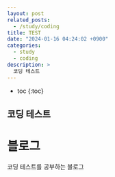 ```yaml
---
layout: post
related_posts:
  - /study/coding
title: TEST
date: "2024-01-16 04:24:02 +0900"
categories:
  - study
  - coding
description: >
  코딩 테스트
---
```


- toc
  {:toc}

## 코딩 테스트

# 블로그

코딩 테스트를 공부하는 블로그
